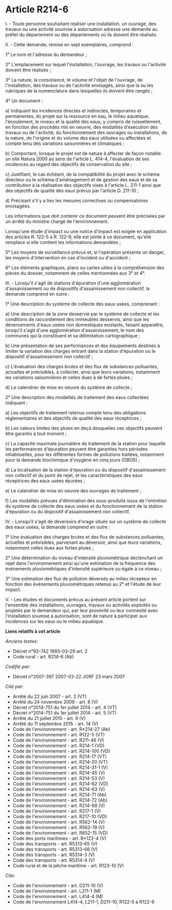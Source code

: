 # Article R214-6

I. - Toute personne souhaitant réaliser une installation, un ouvrage, des travaux ou une activité soumise à autorisation
adresse une demande au préfet du département ou des départements où ils doivent être réalisés.

II. - Cette demande, remise en sept exemplaires, comprend :

1° Le nom et l'adresse du demandeur ;

2° L'emplacement sur lequel l'installation, l'ouvrage, les travaux ou l'activité doivent être réalisés ;

3° La nature, la consistance, le volume et l'objet de l'ouvrage, de l'installation, des travaux ou de l'activité envisagés,
ainsi que la ou les rubriques de la nomenclature dans lesquelles ils doivent être rangés ;

4° Un document :

a) Indiquant les incidences directes et indirectes, temporaires et permanentes, du projet sur la ressource en eau, le milieu
aquatique, l'écoulement, le niveau et la qualité des eaux, y compris de ruissellement, en fonction des procédés mis en
oeuvre, des modalités d'exécution des travaux ou de l'activité, du fonctionnement des ouvrages ou installations, de la
nature, de l'origine et du volume des eaux utilisées ou affectées et compte tenu des variations saisonnières et climatiques ;

b) Comportant, lorsque le projet est de nature à affecter de façon notable un site Natura 2000 au sens de l'article L. 414-4,
l'évaluation de ses incidences au regard des objectifs de conservation du site ;

c) Justifiant, le cas échéant, de la compatibilité du projet avec le schéma directeur ou le schéma d'aménagement et de
gestion des eaux et de sa contribution à la réalisation des objectifs visés à l'article L. 211-1 ainsi que des objectifs de
qualité des eaux prévus par l'article D. 211-10 ;

d) Précisant s'il y a lieu les mesures correctives ou compensatoires envisagées.

Les informations que doit contenir ce document peuvent être précisées par un arrêté du ministre chargé de l'environnement.

Lorsqu'une étude d'impact ou une notice d'impact est exigée en application des articles R. 122-5 à R. 122-9, elle est jointe
à ce document, qu'elle remplace si elle contient les informations demandées ;

5° Les moyens de surveillance prévus et, si l'opération présente un danger, les moyens d'intervention en cas d'incident ou
d'accident ;

6° Les éléments graphiques, plans ou cartes utiles à la compréhension des pièces du dossier, notamment de celles mentionnées
aux 3° et 4°.

III. - Lorsqu'il s'agit de stations d'épuration d'une agglomération d'assainissement ou de dispositifs d'assainissement non
collectif, la demande comprend en outre :

1° Une description du système de collecte des eaux usées, comprenant :

a) Une description de la zone desservie par le système de collecte et les conditions de raccordement des immeubles desservis,
ainsi que les déversements d'eaux usées non domestiques existants, faisant apparaître, lorsqu'il s'agit d'une agglomération
d'assainissement, le nom des communes qui la constituent et sa délimitation cartographique ;

b) Une présentation de ses performances et des équipements destinés à limiter la variation des charges entrant dans la
station d'épuration ou le dispositif d'assainissement non collectif ;

c) L'évaluation des charges brutes et des flux de substances polluantes, actuelles et prévisibles, à collecter, ainsi que
leurs variations, notamment les variations saisonnières et celles dues à de fortes pluies ;

d) Le calendrier de mise en oeuvre du système de collecte ;

2° Une description des modalités de traitement des eaux collectées indiquant :

a) Les objectifs de traitement retenus compte tenu des obligations réglementaires et des objectifs de qualité des eaux
réceptrices ;

b) Les valeurs limites des pluies en deçà desquelles ces objectifs peuvent être garantis à tout moment ;

c) La capacité maximale journalière de traitement de la station pour laquelle les performances d'épuration peuvent être
garanties hors périodes inhabituelles, pour les différentes formes de pollutions traitées, notamment pour la demande
biochimique d'oxygène en cinq jours (DBO5) ;

d) La localisation de la station d'épuration ou du dispositif d'assainissement non collectif et du point de rejet, et les
caractéristiques des eaux réceptrices des eaux usées épurées ;

e) Le calendrier de mise en oeuvre des ouvrages de traitement ;

f) Les modalités prévues d'élimination des sous-produits issus de l'entretien du système de collecte des eaux usées et du
fonctionnement de la station d'épuration ou du dispositif d'assainissement non collectif.

IV. - Lorsqu'il s'agit de déversoirs d'orage situés sur un système de collecte des eaux usées, la demande comprend en outre :

1° Une évaluation des charges brutes et des flux de substances polluantes, actuelles et prévisibles, parvenant au déversoir,
ainsi que leurs variations, notamment celles dues aux fortes pluies ;

2° Une détermination du niveau d'intensité pluviométrique déclenchant un rejet dans l'environnement ainsi qu'une estimation
de la fréquence des événements pluviométriques d'intensité supérieure ou égale à ce niveau ;

3° Une estimation des flux de pollution déversés au milieu récepteur en fonction des événements pluviométriques retenus au 2°
et l'étude de leur impact.

V. - Les études et documents prévus au présent article portent sur l'ensemble des installations, ouvrages, travaux ou
activités exploités ou projetés par le demandeur qui, par leur proximité ou leur connexité avec l'installation soumise à
autorisation, sont de nature à participer aux incidences sur les eaux ou le milieu aquatique.

**Liens relatifs à cet article**

_Anciens textes_:

  - Décret n°93-742 1993-03-29 art. 2
  - Code rural - art. R214-6 (Ab)

_Codifié par_:

  - Décret n°2007-397 2007-03-22 JORF 23 mars 2007

_Cité par_:

  - Arrêté du 22 juin 2007 - art. 2 (VT)
  - Arrêté du 24 novembre 2009 - art. 8 (V)
  - Décret n°2014-751 du 1er juillet 2014 - art. 4 (VT)
  - Décret n°2014-751 du 1er juillet 2014 - art. 5 (VT)
  - Arrêté du 21 juillet 2015 - art. 9 (V)
  - Arrêté du 11 septembre 2015 - art. 14 (V)
  - Code de l'environnement - art. R*214-27 (Ab)
  - Code de l'environnement - art. R122-5 (VT)
  - Code de l'environnement - art. R211-46 (V)
  - Code de l'environnement - art. R214-1 (VD)
  - Code de l'environnement - art. R214-100 (VD)
  - Code de l'environnement - art. R214-17 (VT)
  - Code de l'environnement - art. R214-20 (VT)
  - Code de l'environnement - art. R214-31-1 (V)
  - Code de l'environnement - art. R214-45 (V)
  - Code de l'environnement - art. R214-53 (V)
  - Code de l'environnement - art. R214-62 (VD)
  - Code de l'environnement - art. R214-63 (V)
  - Code de l'environnement - art. R214-71 (Ab)
  - Code de l'environnement - art. R214-72 (Ab)
  - Code de l'environnement - art. R214-99 (V)
  - Code de l'environnement - art. R217-1 (V)
  - Code de l'environnement - art. R217-10 (VD)
  - Code de l'environnement - art. R562-14 (V)
  - Code de l'environnement - art. R562-19 (V)
  - Code de l'environnement - art. R652-15 (VD)
  - Code des ports maritimes - art. R*122-4 (V)
  - Code des transports - art. R5313-65 (V)
  - Code des transports - art. R5313-66 (V)
  - Code des transports - art. R5314-3 (V)
  - Code des transports - art. R5314-4 (V)
  - Code rural et de la pêche maritime - art. R123-10 (V)

_Cite_:

  - Code de l'environnement - art. D211-10 (V)
  - Code de l'environnement - art. L211-1 (M)
  - Code de l'environnement - art. L414-4 (M)
  - Code de l'environnement L414-4, L211-1, D211-10, R122-5 à R122-9
